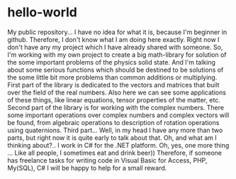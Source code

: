 # hello-world
My public repository... I have no idea for what it is, because I'm beginner in github. Therefore, I don't know what I am doing here exactly. Right now I don't have any my project which I have already shared with someone.
So, I'm working with my own project to create a big math-library for solution of the some important problems of the physics solid state. And I'm talking about some serious functions which should be destined to be solutions of the some little bit more problems than common additions or multiplying.
First part of the library is dedicated to the vectors and matrices that built over the field of the real numbers. Also here we can see some applications of these things, like linear equations, tensor properties of the matter, etc.
Second part of the library is for working with the complex numbers. There some important operations over complex numbers and complex vectors will be found, from algebraic operations to description of rotation operations using quaternions.
Third part... Well, in my head I have any more than two parts, but right now it is quite early to talk about that.
Oh, and what am I thinking about?.. I work in C# for the .NET platform.
Oh, yes, one more thing ... Like all people, I sometimes eat and drink beer)) Therefore, if someone has freelance tasks for writing code in Visual Basic for Access, PHP, My(SQL), C# I will be happy to help for a small reward.
